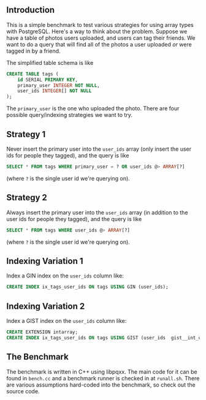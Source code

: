 Introduction
-------------

This is a simple benchmark to test various strategies for using array
types with PostgreSQL. Here's a way to think about the
problem. Suppose we have a table of photos users uploaded, and users
can tag their friends. We want to do a query that will find all of the
photos a user uploaded *or* were tagged in by a friend.

The simplified table schema is like

```sql
CREATE TABLE tags (
    id SERIAL PRIMARY KEY,
    primary_user INTEGER NOT NULL,
    user_ids INTEGER[] NOT NULL
);
```

The `primary_user` is the one who uploaded the photo. There are four
possible query/indexing strategies we want to try.

Strategy 1
----------

Never insert the primary user into the `user_ids` array (only insert
the user ids for people they tagged), and the query is like

```sql
SELECT * FROM tags WHERE primary_user = ? OR user_ids @> ARRAY[?]
```

(where `?` is the single user id we're querying on).


Strategy 2
----------

Always insert the primary user into the `user_ids` array (in addition to
the user ids for people they tagged), and the query is like

```sql
SELECT * FROM tags WHERE user_ids @> ARRAY[?]
```

(where `?` is the single user id we're querying on).


Indexing Variation 1
--------------------

Index a GIN index on the `user_ids` column like:

```sql
CREATE INDEX ix_tags_user_ids ON tags USING GIN (user_ids);
```

Indexing Variation 2
--------------------

Index a GIST index on the `user_ids` column like:

```sql
CREATE EXTENSION intarray;
CREATE INDEX ix_tags_user_ids ON tags USING GIST (user_ids  gist__int_ops);
```

The Benchmark
--------------------

The benchmark is written in C++ using libpqxx. The main code for it
can be found in `bench.cc` and a benchmark runner is checked in at
`runall.sh`. There are various assumptions hard-coded into the
benchmark, so check out the source code.

